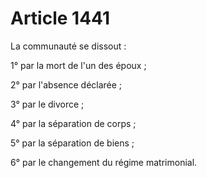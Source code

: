 # Article 1441

La communauté se dissout :

1° par la mort de l'un des époux ;

2° par l'absence déclarée ;

3° par le divorce ;

4° par la séparation de corps ;

5° par la séparation de biens ;

6° par le changement du régime matrimonial.
